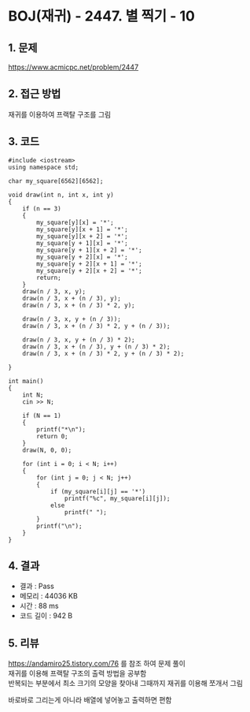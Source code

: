 # BOJ(재귀) - 2447. 별 찍기 - 10

## 1. 문제  
https://www.acmicpc.net/problem/2447
## 2. 접근 방법  
재귀를 이용하여 프랙탈 구조를 그림
## 3. 코드  
```
#include <iostream>
using namespace std;

char my_square[6562][6562];

void draw(int n, int x, int y)
{
	if (n == 3)
	{
		my_square[y][x] = '*';
		my_square[y][x + 1] = '*';
		my_square[y][x + 2] = '*';
		my_square[y + 1][x] = '*';
		my_square[y + 1][x + 2] = '*';
		my_square[y + 2][x] = '*';
		my_square[y + 2][x + 1] = '*';
		my_square[y + 2][x + 2] = '*';
		return;
	}
	draw(n / 3, x, y);
	draw(n / 3, x + (n / 3), y);
	draw(n / 3, x + (n / 3) * 2, y);

	draw(n / 3, x, y + (n / 3));
	draw(n / 3, x + (n / 3) * 2, y + (n / 3));

	draw(n / 3, x, y + (n / 3) * 2);
	draw(n / 3, x + (n / 3), y + (n / 3) * 2);
	draw(n / 3, x + (n / 3) * 2, y + (n / 3) * 2);

}

int main()
{
	int N;
	cin >> N;

	if (N == 1)
	{
		printf("*\n");
		return 0;
	}
	draw(N, 0, 0);

	for (int i = 0; i < N; i++)
	{
		for (int j = 0; j < N; j++)
		{
			if (my_square[i][j] == '*')
				printf("%c", my_square[i][j]);
			else
				printf(" ");
		}
		printf("\n");
	}
}
```
## 4. 결과
- 결과 : Pass
- 메모리 : 44036 KB
- 시간 : 88 ms
- 코드 길이 : 942 B

## 5. 리뷰
https://andamiro25.tistory.com/76
를 참조 하여 문제 풀이  
재귀를 이용해 프랙탈 구조의 출력 방법을 공부함  
반복되는 부분에서 최소 크기의 모양을 찾아내 그때까지 재귀를 이용해 쪼개서 그림  

바로바로 그리는게 아니라 배열에 넣어놓고 출력하면 편함